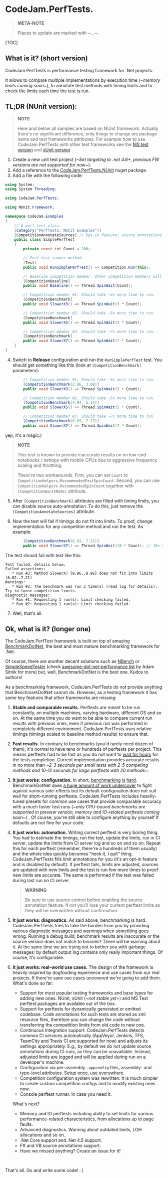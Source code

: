 # CodeJam.PerfTests.

> **META-NOTE**
>
> Places to update are marked with *~…~*.

[TOC]

## What is it? (short version)

CodeJam.PerfTests is performance testing framework for .Net projects.

It allows to compare multiple implementations by execution time (*~memory limits coming soon~*), to annotate test methods with timing limits and to check the limits each time the test is run.

## TL;DR (NUnit version):

>**NOTE**
>
>Here and below all samples are based on NUnit framework. Actually there's no significant difference, only things to change are package name and test frameworks attributes.
>For example how to use CodeJam.PerfTests with other test frameworks see 
>the [MS test version](Example.MSTest.md) and [xUnit version](Example.xUnit.md).

1. Create a new unit test project (*~Set targeting to .net 4.6+, previous FW versions are not supported for now~*).
2. Add a reference to the [CodeJam.PerfTests.NUnit](https://www.nuget.org/packages/CodeJam.PerfTests.NUnit) nuget package.
3. Add a file with the following code:
```c#
using System;
using System.Threading;

using CodeJam.PerfTests;

using NUnit.Framework;

namespace CodeJam.Examples
{
	// A perf test class.
	[Category("PerfTests: NUnit examples")]
	[CompetitionAnnotateSources] // Opt-in feature: source annotations.
	public class SimplePerfTest
	{
		private const int Count = 200;

		// Perf test runner method.
		[Test]
		public void RunSimplePerfTest() => Competition.Run(this);

		// Baseline competition member. Other competition members will be compared with this.
		[CompetitionBaseline]
		public void Baseline() => Thread.SpinWait(Count);

		// Competition member #1. Should take ~3x more time to run.
		[CompetitionBenchmark]
		public void SlowerX3() => Thread.SpinWait(3 * Count);

		// Competition member #2. Should take ~5x more time to run.
		[CompetitionBenchmark]
		public void SlowerX5() => Thread.SpinWait(5 * Count);

		// Competition member #3. Should take ~7x more time to run.
		[CompetitionBenchmark]
		public void SlowerX7() => Thread.SpinWait(7 * Count);
	}
}
```

4. Switch to **Release** configuration and run the `RunSimplePerfTest` test. You should get something like this (look at `[CompetitionBenchmark]` parameters):
```c#
		// Competition member #1. Should take ~3x more time to run.
		[CompetitionBenchmark(2.96, 3.08)]
		public void SlowerX3() => Thread.SpinWait(3 * Count);

		// Competition member #2. Should take ~5x more time to run.
		[CompetitionBenchmark(4.94, 5.14)]
		public void SlowerX5() => Thread.SpinWait(5 * Count);

		// Competition member #3. Should take ~7x more time to run.
		[CompetitionBenchmark(6.89, 7.17)]
		public void SlowerX7() => Thread.SpinWait(7 * Count);
```
 yep, it's a magic:)

 > **NOTE**
 >
 > This test is known to provide inaccurate results on on low-end notebooks / nettops with mobile CPUs due to aggressive frequency scaling and throttling.
 >
 > There're two workarounds. First, you can set `Count` to `CompetitionHelpers.RecommendedFastSpinCount`. Second, you can use `CompetitionHelpers.RecommendedSpinCount` together with `[CompetitionBurstMode]` attribute. 

5. After `[CompetitionBenchmark]` attributes are filled with timing limits, you can disable source auto-annotation. To do this, just remove the `[CompetitionAnnotateSources]` attribute.

6. Now the test will fail if timings do not fit into limits. To proof, change implementation for any competiton method and run the test. As example:
```c#
		[CompetitionBenchmark(6.82, 7.21)]
		public void SlowerX7() => Thread.SpinWait(10 * Count); // 10x slower
```
 The test should fail with text like this:
 ```
Test failed, details below.
Failed assertions:
    * Run #3: Method SlowerX7 [9.96..9.96] does not fit into limits [6.82..7.21]
Warnings:
    * Run #3: The benchmark was run 3 time(s) (read log for details). Try to loose competition limits.
Diagnostic messages:
    * Run #1: Requesting 1 run(s): Limit checking failed.
    * Run #2: Requesting 1 run(s): Limit checking failed.
 ```

7. Well, that's all.


## Ok, what is it? (longer one)

The CodeJam.PerfTest framework is built on top of amazing [BenchmarkDotNet](https://github.com/PerfDotNet/BenchmarkDotNet), the best and most mature benchmarking framework for .Net.

Of course, there are another decent solutions such as [NBench](https://github.com/petabridge/NBench) or [SimpleSpeedTester](https://github.com/theburningmonk/SimpleSpeedTester) (check [awesome-dot-net-performance list](https://github.com/adamsitnik/awesome-dot-net-performance#performance-measurement) by Adam Sitnik for more) but, well, BenchmarkDotNet is the best one. Kudos to authors!

As a benchmarking framework, CodeJam.PerfTests do not provide anything that BenchmarkDotNet cannot do. However, as a testing framework it has some key features that other frameworks are missing:

1. **Stable and comparable results.** Perftests are meant to be run constantly, on multiple machines, varying hardware, different OS and so on. At the same time you do want to be able to compare current run results with previous ones, even if previous run was performed in completely different environment. CodeJam.PerfTests uses relative timings (timings scaled to baseline method results) to ensure that.

2. **Fast results.** In contrary to benchmarks (you'd rarely need dozen of them), it's normal to have tens or hundreds of perftests per project. This means perftests had to be fast as you do not want to [wait for hours](https://twitter.com/jonskeet/status/735415336825192448) for the tests completion. Current implementation provides accurate results in no more than *~2-3 seconds per small tests with 2-5 competing methods and 10-12 seconds for large perftests with 20 methods*~.

3. **It just works: configuration.** In short, [benchmarking](http://blogs.microsoft.co.il/sasha/2012/06/22/micro-benchmarking-done-wrong-and-for-the-wrong-reasons/) [is](http://mattwarren.org/2014/09/19/the-art-of-benchmarking/) [hard](http://www.hanselman.com/blog/ProperBenchmarkingToDiagnoseAndSolveANETSerializationBottleneck.aspx). BenchmarkDotNet does [a huge amount of work undercover](http://benchmarkdotnet.org/HowItWorks.htm) to fight against various side-effects but its default configuration does not suit well for short-running perftests. CodeJam.PerfTests includes heavily-tuned presets for common use cases that provide comparable accuracy with a much faster test runs (*~only CPU-bound benchmarks are supported in preview version, memory and IO-related perftests coming soon~*) . Of course, you're still able to configure anything by yourself if defaults are not fine for your code.

4. **It just works: automation.** Writing correct perftest is very boring thing. You had to estimate the timings, run the test, update the limits, run in CI server, update the limits from CI server log and so on and so on.  Repeat this for each perftest (remember, there're a hundreds of them usually) and the whole idea quickly becomes "heck it, I quit" thing. CodeJam.PerfTests fills limit annotations for you (it's an opt-in feature and is disabled by default). If perftest fails, limits are adjusted, sources are updated with new limits and the test is run few more times to proof new limits are accurate. The same is performed if the test was failed during last run on CI server.

   > **WARNING**
   >
   > Be sure to use source control before enabling the source annotation feature. If not you'll lose your current perftest limits as they will be overwritten without confirmation.

5. **It just works: diagnostics.** As said above, benchmarking is hard. CodeJam.PerfTests tries to take the burden from you by providing various diagnostic messages and warnings when something goes wrong. Running a debug build, benchmark results are inaccurate or the source version does not match to binaries? There will be warning about it. At the same time we are trying not to bother you with garbage messages: by default output log contains only really important things. Of course, it's configurable.

6. **It just works: real-world use cases.**  The design of the framework is heavily inspired by dogfooding experience and use cases from our real projects. If there're sane use cases uncovered we're going to add them. What's done so far:

   * Support for most popular testing frameworks and base types for adding new ones. NUnit, xUnit (*~not stable yet~*) and MS Test perftest packages are available out of the box.
   * Support for perftests for dynamically generated or emitted codebase. Code annotations for such tests are stored as xml resource files, therefore you can change the code without transferring the competition limits from old code to new one.
   * Continuous Integration support. CodeJam.PerfTests detects common CI services automatically (AppVeyor, Jenkins, TFS, TeamCity and Travis CI are supported for now) and adjusts its settings appropriately. E.g., by default we do not update source annotations during CI runs, as they can be unavailable. Instead, adjusted limits are logged and will be applied during run on a developer's machine.
   * Configuration via per-assembly `.appconfig` files, assembly- and type-level attributes. Setup once, use everywhere.
   * Competition configuration system was rewritten. It is much simpler to create custom competition configs and to modify existing ones now.
   * Console perftest runner. In case you need it.

    What's next?

   * Memory and IO perftests including ability to set limits for various performance-related characteristics, from allocations up to page faults.
   * Advanced diagnostics. Warning about outdated limits, LOH allocations and so on.
   * .Net Core support and .Net 4.5 support.
   * F# and VB source annotations support.
   * Have we missed anything? Create an issue for it!

   ​


That's all. Go and write some code! : )